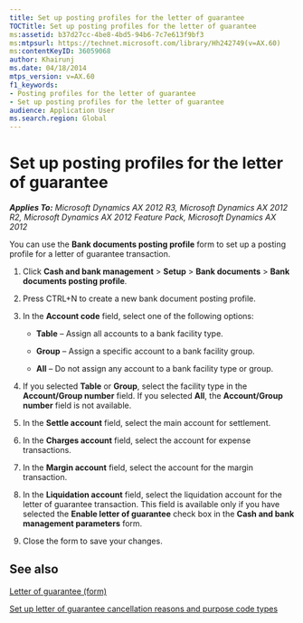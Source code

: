 ```yaml
---
title: Set up posting profiles for the letter of guarantee
TOCTitle: Set up posting profiles for the letter of guarantee
ms:assetid: b37d27cc-4be8-4bd5-94b6-7c7e613f9bf3
ms:mtpsurl: https://technet.microsoft.com/library/Hh242749(v=AX.60)
ms:contentKeyID: 36059068
author: Khairunj
ms.date: 04/18/2014
mtps_version: v=AX.60
f1_keywords:
- Posting profiles for the letter of guarantee
- Set up posting profiles for the letter of guarantee
audience: Application User
ms.search.region: Global
---
```


# Set up posting profiles for the letter of guarantee 


_**Applies To:** Microsoft Dynamics AX 2012 R3, Microsoft Dynamics AX 2012 R2, Microsoft Dynamics AX 2012 Feature Pack, Microsoft Dynamics AX 2012_

You can use the **Bank documents posting profile** form to set up a posting profile for a letter of guarantee transaction.

1.  Click **Cash and bank management** \> **Setup** \> **Bank documents** \> **Bank documents posting profile**.

2.  Press CTRL+N to create a new bank document posting profile.

3.  In the **Account code** field, select one of the following options:
    
      - **Table** – Assign all accounts to a bank facility type.
    
      - **Group** – Assign a specific account to a bank facility group.
    
      - **All** – Do not assign any account to a bank facility type or group.

4.  If you selected **Table** or **Group**, select the facility type in the **Account/Group number** field. If you selected **All**, the **Account/Group number** field is not available.

5.  In the **Settle account** field, select the main account for settlement.

6.  In the **Charges account** field, select the account for expense transactions.

7.  In the **Margin account** field, select the account for the margin transaction.

8.  In the **Liquidation account** field, select the liquidation account for the letter of guarantee transaction. This field is available only if you have selected the **Enable letter of guarantee** check box in the **Cash and bank management parameters** form.

9.  Close the form to save your changes.

## See also

[Letter of guarantee (form)](https://technet.microsoft.com/library/hh227662\(v=ax.60\))

[Set up letter of guarantee cancellation reasons and purpose code types](set-up-letter-of-guarantee-cancellation-reasons-and-purpose-code-types.md)

  


